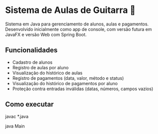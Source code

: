 # Sistema de Aulas de Guitarra 🎸

Sistema em Java para gerenciamento de alunos, aulas e pagamentos. Desenvolvido inicialmente como app de console, com versão futura em JavaFX e versão Web com Spring Boot.

## Funcionalidades

- Cadastro de alunos
- Registro de aulas por aluno
- Visualização do histórico de aulas
- Registro de pagamentos (data, valor, método e status)
- Visualização do histórico de pagamentos por aluno
- Proteção contra entradas inválidas (datas, números, campos vazios)

## Como executar

javac *.java

java Main

